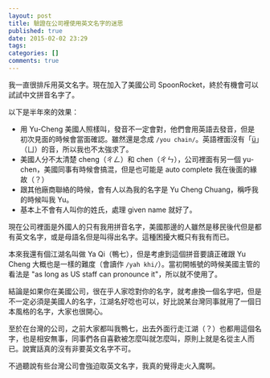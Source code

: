 ```yaml
---
layout: post
title: 驗證在公司裡使用英文名字的迷思
published: true
date: 2015-02-02 23:29
tags:
categories: []
comments: true
---
```


我一直很排斥用英文名字。現在加入了美國公司 SpoonRocket，終於有機會可以試試中文拼音名字了。

以下是半年來的效果：

* 用 Yu-Cheng 美國人照樣叫，發音不一定會對，他們會用英語去發音，但是初次見面的時候會當面確認。雖然還是念成 `/you chain/`。英語裡面沒有「[ü](http://zh.wikipedia.org/zh-hant/%C3%9C)」（ㄩ）的音，所以我也不太強求了。
* 美國人分不太清楚 cheng（ㄔㄥ）和 chen（ㄔㄣ），公司裡面有另一個 yu-chen，美國同事有時候會搞混，但是也可能是 auto complete 我在後面的緣故（？）
* 跟其他廠商聯絡的時候，會有人以為我的名字是 Yu Cheng Chuang，稱呼我的時候叫我 Yu。
* 基本上不會有人叫你的姓氏，處理 given name 就好了。

現在公司裡面是外國人的只有我用拼音名字，美國那邊的人雖然是移民後代但是都有英文名字，或是母語名但是叫得出名字。這種困擾大概只有我有而已。

本來我還有個江湖名叫做 Ya Qi（鴨七），但是考慮到這個拼音要讀正確跟 Yu Cheng 大概也是一樣的難度（會讀作 `/yah khi/`）。當初開帳號的時候美國主管的看法是 "as long as US staff can pronounce it"，所以就不使用了。

結論是如果你在美國公司，很在乎人家唸對你的名字，就考慮換一個名字吧，但是不一定必須是美國人的名字，江湖名好唸也可以，好比說某台灣同事就用了一個日本風格的名字，大家也很開心。

至於在台灣的公司，之前大家都叫我鴨七，出去外面行走江湖（？）也都用這個名字，也是相安無事，同事們各自喜歡被怎麼叫就怎麼叫，原則上就是名從主人而已。說實話真的沒有非要英文名字不可。

不過聽說有些台灣公司會強迫取英文名字，我真的覺得走火入魔啊。
